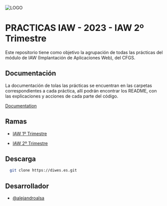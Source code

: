 ![LOGO](https://user-images.githubusercontent.com/67869168/221359506-18643ddb-b786-4f64-8ada-f6e0b25f744d.svg)

# PRACTICAS IAW - 2023 - IAW 2º Trimestre

Este repositorio tiene como objetivo la agrupación de todas las prácticas del módulo de IAW (Implantación de Aplicaciones Web), del CFGS.

## Documentación

La documentación de tolas las prácticas se encuentran en las carpetas correspondientes a cada práctica, allí podrán encontrar los README, con las explicaciones y acciones de cada parte del código.

[Documentation](https://linktodocumentation)

## Ramas

- [IAW 1º Trimestre](#)

- [IAW 2º Trimestre](#)

## Descarga

```bash
  git clone https://diwes.es.git
```
    
## Desarrollador

- [@alejandroalsa](https://www.github.com/alejandroalsa)
